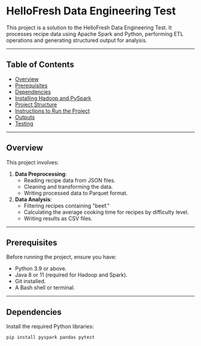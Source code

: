 # HelloFresh Data Engineering Test

This project is a solution to the HelloFresh Data Engineering Test. It processes recipe data using Apache Spark and Python, performing ETL operations and generating structured output for analysis.

---

## **Table of Contents**
- [Overview](#overview)
- [Prerequisites](#prerequisites)
- [Dependencies](#dependencies)
- [Installing Hadoop and PySpark](#installing-hadoop-and-pyspark)
- [Project Structure](#project-structure)
- [Instructions to Run the Project](#instructions-to-run-the-project)
- [Outputs](#outputs)
- [Testing](#testing)

---

## **Overview**
This project involves:
1. **Data Preprocessing**:
   - Reading recipe data from JSON files.
   - Cleaning and transforming the data.
   - Writing processed data to Parquet format.
2. **Data Analysis**:
   - Filtering recipes containing "beef."
   - Calculating the average cooking time for recipes by difficulty level.
   - Writing results as CSV files.

---

## **Prerequisites**
Before running the project, ensure you have:
- Python 3.9 or above.
- Java 8 or 11 (required for Hadoop and Spark).
- Git installed.
- A Bash shell or terminal.

---

## **Dependencies**
Install the required Python libraries:
```bash
pip install pyspark pandas pytest
